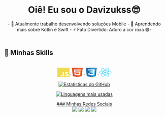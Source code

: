 <div align="center">
<h1>Oiê! Eu sou o Davizukss😎</h1>
- 🔭 Atualmente trabalho desenvolvendo soluções Moblie
- 🌱 Aprendendo mais sobre Kotlin e Swift
- ⚡ Fato Divertido: Adoro a cor roxa 🟣-
</div><br>

  ## 🚀 Minhas Skills
<div align="center">
  <a href="https://github.com/davizukss">
<div style="display: inline_block"><br>
  <img align="center" height="30" width="40" src="https://raw.githubusercontent.com/devicons/devicon/master/icons/javascript/javascript-plain.svg">
  <img align="center" height="30" width="40" src="https://raw.githubusercontent.com/devicons/devicon/master/icons/html5/html5-original.svg">
  <img align="center" height="30" width="40" src="https://raw.githubusercontent.com/devicons/devicon/master/icons/css3/css3-original.svg">
  <img align="center" height="30" width="40" src="https://raw.githubusercontent.com/devicons/devicon/master/icons/react/react-original.svg">
</div>
<div align="center">
<p align="center">
  <img src="https://github-readme-stats.vercel.app/api?username=Davizukss&show_icons=true&theme=radical" alt="Estatísticas do GitHub" />
</p>

<p align="center">
  <img src="https://github-readme-stats.vercel.app/api/top-langs/?username=Davizukss&layout=compact&theme=radical" alt="Linguagens mais usadas"/>
</p>
</div>
 ### Minhas Redes Sociais
<div> 
  <a href="https://instagram.com/davizuks" target="_blank"><img src="https://img.shields.io/badge/-Instagram-%23E4405F?style=for-the-badge&logo=instagram&logoColor=white" target="_blank"></a>
 	<a href="https://www.twitch.tv/davizuks" target="_blank"><img src="https://img.shields.io/badge/Twitch-9146FF?style=for-the-badge&logo=twitch&logoColor=white" target="_blank"></a> 
  <a href = "mailto:davivarelladev@gmail.com"><img src="https://img.shields.io/badge/-Gmail-%23333?style=for-the-badge&logo=gmail&logoColor=white" target="_blank"></a>
  <a href="https://www.linkedin.com/in/davivarella/" target="_blank"><img src="https://img.shields.io/badge/-LinkedIn-%230077B5?style=for-the-badge&logo=linkedin&logoColor=white" target="_blank"></a> 
 
 
</div>
